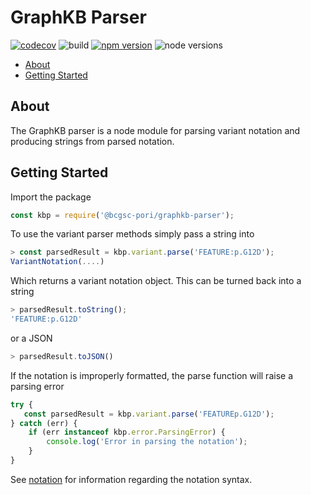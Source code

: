# GraphKB Parser

[![codecov](https://codecov.io/gh/bcgsc/pori_graphkb_parser/branch/master/graph/badge.svg?token=D3IG5YL6JT)](https://codecov.io/gh/bcgsc/pori_graphkb_parser) ![build](https://github.com/bcgsc/pori_graphkb_parser/workflows/build/badge.svg?branch=master) [![npm version](https://badge.fury.io/js/%40bcgsc-pori%2Fgraphkb-parser.svg)](https://badge.fury.io/js/%40bcgsc-pori%2Fgraphkb-parser) ![node versions](https://img.shields.io/badge/node-10%20%7C%2012%20%7C%2014-blue)

- [About](#about)
- [Getting Started](#getting-started)

## About

The GraphKB parser is a node module for parsing variant notation and producing strings from
parsed notation.

## Getting Started

Import the package

```js
const kbp = require('@bcgsc-pori/graphkb-parser');
```

To use the variant parser methods simply pass a string into

```js
> const parsedResult = kbp.variant.parse('FEATURE:p.G12D');
VariantNotation(....)
```

Which returns a variant notation object. This can be turned back into a string

```js
> parsedResult.toString();
'FEATURE:p.G12D'
```

or a JSON

```js
> parsedResult.toJSON()
```

If the notation is improperly formatted, the parse function will raise a parsing error

```js
try {
   const parsedResult = kbp.variant.parse('FEATUREp.G12D');
} catch (err) {
    if (err instanceof kbp.error.ParsingError) {
        console.log('Error in parsing the notation');
    }
}
```

See [notation](doc/notation.md) for information regarding the notation syntax.
